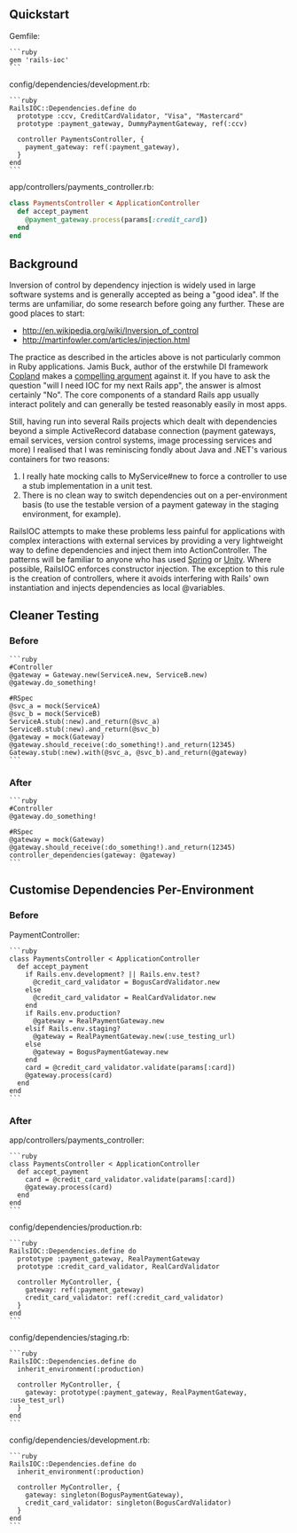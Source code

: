 ## Quickstart

Gemfile:

    ```ruby
    gem 'rails-ioc'
    ```

config/dependencies/development.rb:

    ```ruby
    RailsIOC::Dependencies.define do     
      prototype :ccv, CreditCardValidator, "Visa", "Mastercard"
      prototype :payment_gateway, DummyPaymentGateway, ref(:ccv)

      controller PaymentsController, {
        payment_gateway: ref(:payment_gateway),
      }
    end   
    ```
    
app/controllers/payments_controller.rb:

  ```ruby
  class PaymentsController < ApplicationController
    def accept_payment
      @payment_gateway.process(params[:credit_card])
    end
  end
  ```

## Background

Inversion of control by dependency injection is widely used in large software systems and is generally accepted as being a "good idea". If the terms are unfamiliar, do some research before going any further. These are good places to start: 

- http://en.wikipedia.org/wiki/Inversion_of_control
- http://martinfowler.com/articles/injection.html

The practice as described in the articles above is not particularly common in Ruby applications. Jamis Buck, author of the erstwhile DI framework [Copland](http://copland.rubyforge.org) makes a [compelling argument](http://weblog.jamisbuck.org/2008/11/9/legos-play-doh-and-programming) against it. If you have to ask the question "will I need IOC for my next Rails app", the answer is almost certainly "No". The core components of a standard Rails app usually interact politely  and can generally be tested reasonably easily in most apps.

Still, having run into several Rails projects which dealt with dependencies beyond a simple ActiveRecord database connection (payment gateways, email services, version control systems, image processing services and more) I realised that I was reminiscing fondly about Java and .NET's various containers for two reasons:

1. I really hate mocking calls to MyService#new to force a controller to use a stub implementation in a unit test.
2. There is no clean way to switch dependencies out on a per-environment basis (to use the testable version of a payment gateway in the staging environment, for example).

RailsIOC attempts to make these problems less painful for applications with complex interactions with external services by providing a very lightweight way to define dependencies and inject them into ActionController. The patterns will be familiar to anyone who has used [Spring](http://www.springsource.org/documentation) or [Unity](http://msdn.microsoft.com/en-us/library/dd203319.aspx). Where possible, RailsIOC enforces constructor injection. The exception to this rule is the creation of controllers, where it avoids interfering with Rails' own instantiation and injects dependencies as local @variables.

## Cleaner Testing
### Before
    
    ```ruby
    #Controller
    @gateway = Gateway.new(ServiceA.new, ServiceB.new)
    @gateway.do_something!

    #RSpec
    @svc_a = mock(ServiceA)
    @svc_b = mock(ServiceB)
    ServiceA.stub(:new).and_return(@svc_a)
    ServiceB.stub(:new).and_return(@svc_b)
    @gateway = mock(Gateway)
    @gateway.should_receive(:do_something!).and_return(12345)
    Gateway.stub(:new).with(@svc_a, @svc_b).and_return(@gateway)
    ```

### After

    ```ruby
    #Controller
    @gateway.do_something!

    #RSpec
    @gateway = mock(Gateway)
    @gateway.should_receive(:do_something!).and_return(12345)
    controller_dependencies(gateway: @gateway)
    ```

## Customise Dependencies Per-Environment
### Before

PaymentController:
    
    ```ruby
    class PaymentsController < ApplicationController
      def accept_payment
        if Rails.env.development? || Rails.env.test?
          @credit_card_validator = BogusCardValidator.new
        else
          @credit_card_validator = RealCardValidator.new
        end
        if Rails.env.production? 
          @gateway = RealPaymentGateway.new
        elsif Rails.env.staging? 
          @gateway = RealPaymentGateway.new(:use_testing_url)
        else
          @gateway = BogusPaymentGateway.new
        end
        card = @credit_card_validator.validate(params[:card])
        @gateway.process(card)
      end
    end
    ```

### After


app/controllers/payments_controller:

    ```ruby
    class PaymentsController < ApplicationController
      def accept_payment    
        card = @credit_card_validator.validate(params[:card])
        @gateway.process(card)
      end
    end
    ```
    
config/dependencies/production.rb:

    ```ruby
    RailsIOC::Dependencies.define do
      prototype :payment_gateway, RealPaymentGateway
      prototype :credit_card_validator, RealCardValidator
      
      controller MyController, {
        gateway: ref(:payment_gateway)
        credit_card_validator: ref(:credit_card_validator)
      }
    end
    ```
        
config/dependencies/staging.rb:

    ```ruby
    RailsIOC::Dependencies.define do
      inherit_environment(:production)
      
      controller MyController, {
        gateway: prototype(:payment_gateway, RealPaymentGateway, :use_test_url)
      }
    end
    ```
    
config/dependencies/development.rb:

    ```ruby
    RailsIOC::Dependencies.define do
      inherit_environment(:production)

      controller MyController, {
        gateway: singleton(BogusPaymentGateway),
        credit_card_validator: singleton(BogusCardValidator)
      }
    end
    ```